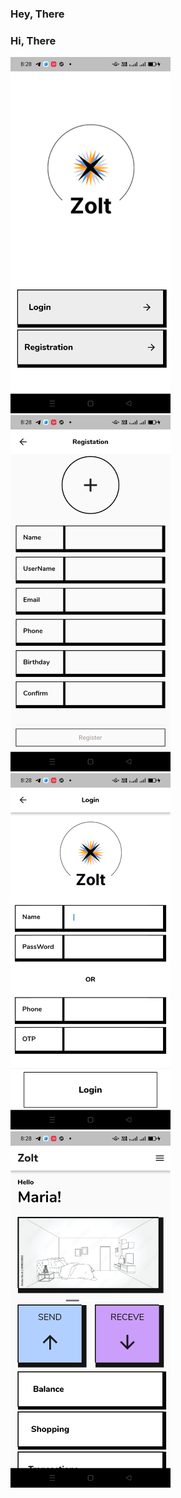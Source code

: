 ### Hey, There
### Hi, There

<img src="https://github.com/muhammedrishadpe/Zolt_UI/blob/main/Screenshot_2022-05-20-20-28-24-21_446a0e1f26c6e94f3c0a3be948f98da9%5B1%5D.jpg?raw=true" width="256"/>

<img src="https://github.com/muhammedrishadpe/Zolt_UI/blob/main/Screenshot_2022-05-20-20-28-43-48_446a0e1f26c6e94f3c0a3be948f98da9%5B1%5D.jpg?raw=true" width="256"/>

<img src="https://github.com/muhammedrishadpe/Zolt_UI/blob/main/Screenshot_2022-05-20-20-28-30-85_446a0e1f26c6e94f3c0a3be948f98da9%5B1%5D.jpg?raw=true" width="256"/>
<img src="https://github.com/muhammedrishadpe/Zolt_UI/blob/main/Screenshot_2022-05-20-20-28-49-77_446a0e1f26c6e94f3c0a3be948f98da9%5B1%5D.jpg?raw=true" width="256"/>

